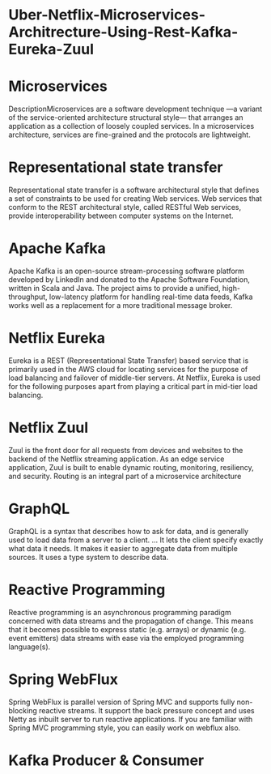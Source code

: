 # Uber-Netflix-Microservices-Architrecture-Using-Rest-Kafka-Eureka-Zuul

# Microservices
DescriptionMicroservices are a software development technique —a variant of the service-oriented architecture structural style— that arranges an application as a collection of loosely coupled services. In a microservices architecture, services are fine-grained and the protocols are lightweight.

# Representational state transfer
Representational state transfer is a software architectural style that defines a set of constraints to be used for creating Web services. Web services that conform to the REST architectural style, called RESTful Web services, provide interoperability between computer systems on the Internet.

# Apache Kafka
Apache Kafka is an open-source stream-processing software platform developed by LinkedIn and donated to the Apache Software Foundation, written in Scala and Java. The project aims to provide a unified, high-throughput, low-latency platform for handling real-time data feeds, Kafka works well as a replacement for a more traditional message broker.

# Netflix Eureka
Eureka is a REST (Representational State Transfer) based service that is primarily used in the AWS cloud for locating services for the purpose of load balancing and failover of middle-tier servers. At Netflix, Eureka is used for the following purposes apart from playing a critical part in mid-tier load balancing.

# Netflix Zuul
Zuul is the front door for all requests from devices and websites to the backend of the Netflix streaming application. As an edge service application, Zuul is built to enable dynamic routing, monitoring, resiliency, and security. Routing is an integral part of a microservice architecture

# GraphQL
GraphQL is a syntax that describes how to ask for data, and is generally used to load data from a server to a client. ... It lets the client specify exactly what data it needs. It makes it easier to aggregate data from multiple sources. It uses a type system to describe data.

# Reactive Programming

Reactive programming is an asynchronous programming paradigm concerned with data streams and the propagation of change. This means that it becomes possible to express static (e.g. arrays) or dynamic (e.g. event emitters) data streams with ease via the employed programming language(s).

# Spring WebFlux

Spring WebFlux is parallel version of Spring MVC and supports fully non-blocking reactive streams. It support the back pressure concept and uses Netty as inbuilt server to run reactive applications. If you are familiar with Spring MVC programming style, you can easily work on webflux also.

# Kafka Producer & Consumer
